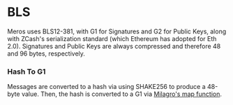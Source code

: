 # BLS

Meros uses BLS12-381, with G1 for Signatures and G2 for Public Keys, along with ZCash's serialization standard (which Ethereum has adopted for Eth 2.0). Signatures and Public Keys are always compressed and therefore 48 and 96 bytes, respectively.

### Hash To G1

Messages are converted to a hash via using SHAKE256 to produce a 48-byte value. Then, the hash is converted to a G1 via [Milagro's map function](https://github.com/apache/incubator-milagro-crypto-c/blob/develop/src/ecp.c.in#L365).
